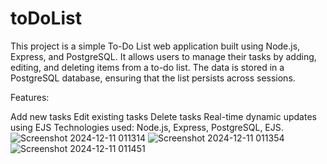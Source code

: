 # toDoList
This project is a simple To-Do List web application built using Node.js, Express, and PostgreSQL. It allows users to manage their tasks by adding, editing, and deleting items from a to-do list. The data is stored in a PostgreSQL database, ensuring that the list persists across sessions.

Features:

Add new tasks
Edit existing tasks
Delete tasks
Real-time dynamic updates using EJS
Technologies used: Node.js, Express, PostgreSQL, EJS.
![Screenshot 2024-12-11 011314](https://github.com/user-attachments/assets/7d6866e0-808a-46a3-8234-366bedb1cf8c)
![Screenshot 2024-12-11 011354](https://github.com/user-attachments/assets/9ff7a2c3-3eb6-4a14-9800-1f869de401ea)
![Screenshot 2024-12-11 011451](https://github.com/user-attachments/assets/f1ee48fa-4846-49a9-8078-fb989b447168)
